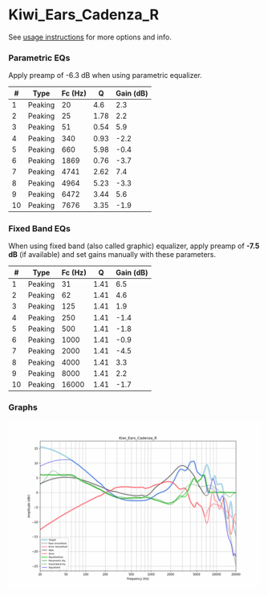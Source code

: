 # Kiwi_Ears_Cadenza_R
See [usage instructions](https://github.com/jaakkopasanen/AutoEq#usage) for more options and info.

### Parametric EQs
Apply preamp of -6.3 dB when using parametric equalizer.

|   # | Type    |   Fc (Hz) |    Q |   Gain (dB) |
|-----|---------|-----------|------|-------------|
|   1 | Peaking |        20 | 4.6  |         2.3 |
|   2 | Peaking |        25 | 1.78 |         2.2 |
|   3 | Peaking |        51 | 0.54 |         5.9 |
|   4 | Peaking |       340 | 0.93 |        -2.2 |
|   5 | Peaking |       660 | 5.98 |        -0.4 |
|   6 | Peaking |      1869 | 0.76 |        -3.7 |
|   7 | Peaking |      4741 | 2.62 |         7.4 |
|   8 | Peaking |      4964 | 5.23 |        -3.3 |
|   9 | Peaking |      6472 | 3.44 |         5.6 |
|  10 | Peaking |      7676 | 3.35 |        -1.9 |

### Fixed Band EQs
When using fixed band (also called graphic) equalizer, apply preamp of **-7.5 dB** (if available) and set gains manually with these parameters.

|   # | Type    |   Fc (Hz) |    Q |   Gain (dB) |
|-----|---------|-----------|------|-------------|
|   1 | Peaking |        31 | 1.41 |         6.5 |
|   2 | Peaking |        62 | 1.41 |         4.6 |
|   3 | Peaking |       125 | 1.41 |         1.9 |
|   4 | Peaking |       250 | 1.41 |        -1.4 |
|   5 | Peaking |       500 | 1.41 |        -1.8 |
|   6 | Peaking |      1000 | 1.41 |        -0.9 |
|   7 | Peaking |      2000 | 1.41 |        -4.5 |
|   8 | Peaking |      4000 | 1.41 |         3.3 |
|   9 | Peaking |      8000 | 1.41 |         2.2 |
|  10 | Peaking |     16000 | 1.41 |        -1.7 |

### Graphs
![](./Kiwi_Ears_Cadenza_R.png)
